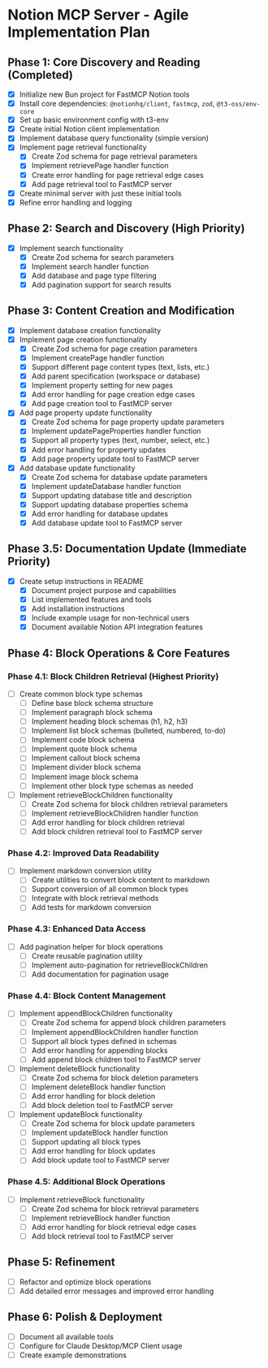 # Notion MCP Server - Agile Implementation Plan

## Phase 1: Core Discovery and Reading (Completed)
- [x] Initialize new Bun project for FastMCP Notion tools
- [x] Install core dependencies: `@notionhq/client`, `fastmcp`, `zod`, `@t3-oss/env-core`
- [x] Set up basic environment config with t3-env
- [x] Create initial Notion client implementation
- [x] Implement database query functionality (simple version)
- [x] Implement page retrieval functionality
  - [x] Create Zod schema for page retrieval parameters
  - [x] Implement retrievePage handler function
  - [x] Create error handling for page retrieval edge cases
  - [x] Add page retrieval tool to FastMCP server
- [x] Create minimal server with just these initial tools
- [x] Refine error handling and logging

## Phase 2: Search and Discovery (High Priority)
- [x] Implement search functionality
  - [x] Create Zod schema for search parameters
  - [x] Implement search handler function
  - [x] Add database and page type filtering
  - [x] Add pagination support for search results

## Phase 3: Content Creation and Modification
- [x] Implement database creation functionality
- [x] Implement page creation functionality
  - [x] Create Zod schema for page creation parameters
  - [x] Implement createPage handler function
  - [x] Support different page content types (text, lists, etc.)
  - [x] Add parent specification (workspace or database)
  - [x] Implement property setting for new pages
  - [x] Add error handling for page creation edge cases
  - [x] Add page creation tool to FastMCP server
- [x] Add page property update functionality
  - [x] Create Zod schema for page property update parameters
  - [x] Implement updatePageProperties handler function
  - [x] Support all property types (text, number, select, etc.)
  - [x] Add error handling for property updates
  - [x] Add page property update tool to FastMCP server
- [x] Add database update functionality
  - [x] Create Zod schema for database update parameters
  - [x] Implement updateDatabase handler function
  - [x] Support updating database title and description
  - [x] Support updating database properties schema
  - [x] Add error handling for database updates
  - [x] Add database update tool to FastMCP server

## Phase 3.5: Documentation Update (Immediate Priority)
- [x] Create setup instructions in README
  - [x] Document project purpose and capabilities
  - [x] List implemented features and tools
  - [x] Add installation instructions
  - [x] Include example usage for non-technical users
  - [x] Document available Notion API integration features

## Phase 4: Block Operations & Core Features

### Phase 4.1: Block Children Retrieval (Highest Priority)
- [ ] Create common block type schemas
  - [ ] Define base block schema structure
  - [ ] Implement paragraph block schema
  - [ ] Implement heading block schemas (h1, h2, h3)
  - [ ] Implement list block schemas (bulleted, numbered, to-do)
  - [ ] Implement code block schema
  - [ ] Implement quote block schema
  - [ ] Implement callout block schema
  - [ ] Implement divider block schema
  - [ ] Implement image block schema
  - [ ] Implement other block type schemas as needed
- [ ] Implement retrieveBlockChildren functionality
  - [ ] Create Zod schema for block children retrieval parameters
  - [ ] Implement retrieveBlockChildren handler function
  - [ ] Add error handling for block children retrieval
  - [ ] Add block children retrieval tool to FastMCP server

### Phase 4.2: Improved Data Readability
- [ ] Implement markdown conversion utility
  - [ ] Create utilities to convert block content to markdown
  - [ ] Support conversion of all common block types
  - [ ] Integrate with block retrieval methods
  - [ ] Add tests for markdown conversion

### Phase 4.3: Enhanced Data Access
- [ ] Add pagination helper for block operations
  - [ ] Create reusable pagination utility
  - [ ] Implement auto-pagination for retrieveBlockChildren
  - [ ] Add documentation for pagination usage

### Phase 4.4: Block Content Management
- [ ] Implement appendBlockChildren functionality
  - [ ] Create Zod schema for append block children parameters
  - [ ] Implement appendBlockChildren handler function
  - [ ] Support all block types defined in schemas
  - [ ] Add error handling for appending blocks
  - [ ] Add append block children tool to FastMCP server
- [ ] Implement deleteBlock functionality
  - [ ] Create Zod schema for block deletion parameters
  - [ ] Implement deleteBlock handler function
  - [ ] Add error handling for block deletion
  - [ ] Add block deletion tool to FastMCP server
- [ ] Implement updateBlock functionality
  - [ ] Create Zod schema for block update parameters
  - [ ] Implement updateBlock handler function
  - [ ] Support updating all block types
  - [ ] Add error handling for block updates
  - [ ] Add block update tool to FastMCP server

### Phase 4.5: Additional Block Operations
- [ ] Implement retrieveBlock functionality
  - [ ] Create Zod schema for block retrieval parameters
  - [ ] Implement retrieveBlock handler function
  - [ ] Add error handling for block retrieval edge cases
  - [ ] Add block retrieval tool to FastMCP server

## Phase 5: Refinement
- [ ] Refactor and optimize block operations
- [ ] Add detailed error messages and improved error handling

## Phase 6: Polish & Deployment
- [ ] Document all available tools
- [ ] Configure for Claude Desktop/MCP Client usage
- [ ] Create example demonstrations
